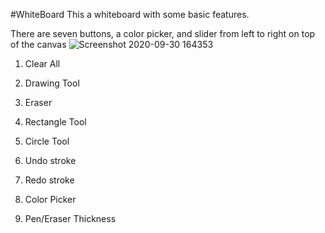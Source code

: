 #WhiteBoard
This a whiteboard with some basic features.

There are seven buttons, a color picker, and slider from left to right on top of the canvas
![Screenshot 2020-09-30 164353](https://user-images.githubusercontent.com/60533447/94751131-89d08f80-033c-11eb-9288-19a7d91974b5.png)
1. Clear All

2. Drawing Tool

3. Eraser

4. Rectangle Tool

5. Circle Tool

6. Undo stroke

7. Redo stroke

8. Color Picker

9. Pen/Eraser Thickness
